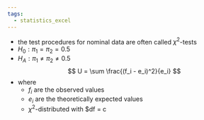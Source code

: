 ```yaml
---
tags:
  - statistics_excel
---
```

- the test procedures for nominal data are often called $\chi^2$-tests
- $H_0: \pi_1 = \pi_2 = 0.5$
- $H_A: \pi_1 \neq \pi_2 \neq 0.5$
$$
U = \sum \frac{(f_i - e_i)^2}{e_i}
$$
- where
	- $f_i$ are the observed values
	- $e_i$ are the theoretically expected values
	- $\chi^2$-distributed with $df = c